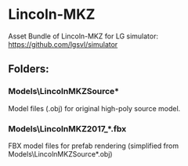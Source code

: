 # Lincoln-MKZ
Asset Bundle of Lincoln-MKZ for LG simulator: https://github.com/lgsvl/simulator


## Folders:
### Models\LincolnMKZSource\*
Model files (.obj) for original high-poly source model.

### Models\LincolnMKZ2017_*.fbx
FBX model files for prefab rendering (simplified from Models\LincolnMKZSource\*.obj)
